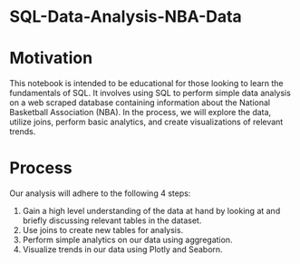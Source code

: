 # SQL-Data-Analysis-NBA-Data

# Motivation
This notebook is intended to be educational for those looking to learn the fundamentals of SQL. It involves using SQL to perform simple data analysis on a web scraped database containing information about the National Basketball Association (NBA). In the process, we will explore the data, utilize joins, perform basic analytics, and create visualizations of relevant trends.

# Process
Our analysis will adhere to the following 4 steps:

1. Gain a high level understanding of the data at hand by looking at and briefly discussing relevant tables in the dataset.
2. Use joins to create new tables for analysis.
3. Perform simple analytics on our data using aggregation.
4. Visualize trends in our data using Plotly and Seaborn.
